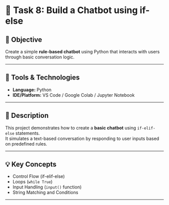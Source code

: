 # 🧠 Task 8: Build a Chatbot using if-else
## 🎯 Objective
Create a simple **rule-based chatbot** using Python that interacts with users through basic conversation logic.

---

## 🧰 Tools & Technologies
- **Language:** Python  
- **IDE/Platform:** VS Code / Google Colab / Jupyter Notebook  

---

## 📜 Description
This project demonstrates how to create a **basic chatbot** using `if-elif-else` statements.  
It simulates a text-based conversation by responding to user inputs based on predefined rules.

---

## 💡 Key Concepts
- Control Flow (if-elif-else)
- Loops (`while True`)
- Input Handling (`input()` function)
- String Matching and Conditions
---
